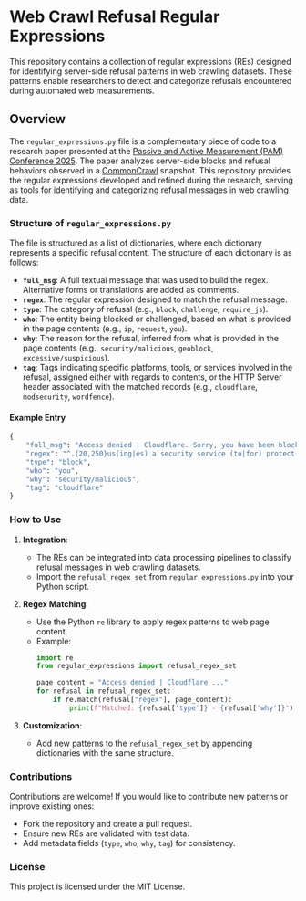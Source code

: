 # Web Crawl Refusal Regular Expressions

This repository contains a collection of regular expressions (REs) designed for identifying server-side refusal patterns in web crawling datasets. These patterns enable researchers to detect and categorize refusals encountered during automated web measurements.

## Overview

The `regular_expressions.py` file is a complementary piece of code to a research paper presented at the [Passive and Active Measurement (PAM) Conference 2025](https://udesa.edu.ar/pam25). The paper analyzes server-side blocks and refusal behaviors observed in a [CommonCrawl](https://commoncrawl.org) snapshot. This repository provides the regular expressions developed and refined during the research, serving as tools for identifying and categorizing refusal messages in web crawling data.

### Structure of `regular_expressions.py`

The file is structured as a list of dictionaries, where each dictionary represents a specific refusal content. The structure of each dictionary is as follows:

- **`full_msg`**: A full textual message that was used to build the regex. Alternative forms or translations are added as comments.
- **`regex`**: The regular expression designed to match the refusal message.
- **`type`**: The category of refusal (e.g., `block`, `challenge`, `require_js`).
- **`who`**: The entity being blocked or challenged, based on what is provided in the page contents (e.g., `ip`, `request`, `you`).
- **`why`**: The reason for the refusal, inferred from what is provided in the page contents (e.g., `security/malicious`, `geoblock`, `excessive/suspicious`).
- **`tag`**: Tags indicating specific platforms, tools, or services involved in the refusal, assigned either with regards to contents, or the HTTP Server header associated with the matched records (e.g., `cloudflare`, `modsecurity`, `wordfence`).

#### Example Entry

```python
{
    "full_msg": "Access denied | Cloudflare. Sorry, you have been blocked. This website is using a security service to protect itself from online attacks.",
    "regex": "^.{20,250}us(ing|es) a security service (to|for) protect(ion)? (itself from|against) online attacks",
    "type": "block",
    "who": "you",
    "why": "security/malicious",
    "tag": "cloudflare"
}
```

### How to Use

1. **Integration**:
   - The REs can be integrated into data processing pipelines to classify refusal messages in web crawling datasets.
   - Import the `refusal_regex_set` from `regular_expressions.py` into your Python script.

2. **Regex Matching**:
   - Use the Python `re` library to apply regex patterns to web page content.
   - Example:
     ```python
     import re
     from regular_expressions import refusal_regex_set

     page_content = "Access denied | Cloudflare ..."
     for refusal in refusal_regex_set:
         if re.match(refusal["regex"], page_content):
             print(f"Matched: {refusal['type']} - {refusal['why']}")
     ```

3. **Customization**:
   - Add new patterns to the `refusal_regex_set` by appending dictionaries with the same structure.

### Contributions

Contributions are welcome! If you would like to contribute new patterns or improve existing ones:
- Fork the repository and create a pull request.
- Ensure new REs are validated with test data.
- Add metadata fields (`type`, `who`, `why`, `tag`) for consistency.

### License

This project is licensed under the MIT License.




